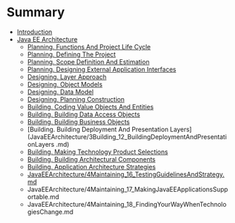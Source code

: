 # Summary

* [Introduction](README.md)
* [Java EE Architecture](java_ee_architecture.md)
   * [Planning. Functions And Project Life Cycle](JavaEEArchitecture/1Planning_01_AAFunctionsAndProjectLifeCycle.md)
   * [Planning. Defining The Project](JavaEEArchitecture/1Planning_02_DefiningTheProject.md)
   * [Planning. Scope Definition And Estimation](JavaEEArchitecture/1Planning_03_ScopeDefinitionAndEstimation.md)
   * [Planning. Designing External Application Interfaces](JavaEEArchitecture/1Planning_04_DesigningExternalApplicationInterfaces.md)
   * [Designing. Layer Approach](JavaEEArchitecture/2Designing_05_LayerApproach.md)
   * [Designing. Object Models](JavaEEArchitecture/2Designing_06_ObjectModels.md)
   * [Designing. Data Model](JavaEEArchitecture/2Designing_07_DataModel.md)
   * [Designing. Planning Construction](JavaEEArchitecture/2Designing_08_PlanningConstruction.md)
   * [Building. Coding Value Objects And Entities](JavaEEArchitecture/3Building_09_CodingValueObjectsAndEntities.md)
   * [Building. Building Data Access Objects](JavaEEArchitecture/3Building_10_BuildingDataAccessObjects.md)
   * [Building. Building Business Objects](JavaEEArchitecture/3Building_11_BuildingBusinessObjects.md)
   * [Building. Building Deployment And Presentation Layers](JavaEEArchitecture/3Building_12_BuildingDeploymentAndPresentationLayers .md)
   * [Building. Making Technology Product Selections](JavaEEArchitecture/3Building_13_MakingTechnologyProductSelections.md)
   * [Building. Building Architectural Components](JavaEEArchitecture/3Building_14_BuildingArchitecturalComponents.md)
   * [Building. Application Architecture Strategies](JavaEEArchitecture/3Building_15_ApplicationArchitectureStrategies.md)
   * [JavaEEArchitecture/4Maintaining_16_TestingGuidelinesAndStrategy.md](JavaEEArchitecture/4Maintaining_16_TestingGuidelinesAndStrategy.md)
   * JavaEEArchitecture/4Maintaining_17_MakingJavaEEApplicationsSupportable.md
   * JavaEEArchitecture/4Maintaining_18_FindingYourWayWhenTechnologiesChange.md

